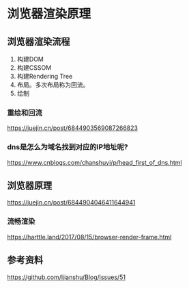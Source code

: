 # 浏览器渲染原理


## 浏览器渲染流程
1. 构建DOM
2. 构建CSSOM
3. 构建Rendering Tree
4. 布局。多次布局称为回流。
5. 绘制

### 重绘和回流
https://juejin.cn/post/6844903569087266823

### dns是怎么为域名找到对应的IP地址呢?
https://www.cnblogs.com/chanshuyi/p/head_first_of_dns.html

## 浏览器原理

https://juejin.cn/post/6844904046411644941

### 流畅渲染
https://harttle.land/2017/08/15/browser-render-frame.html
## 参考资料
https://github.com/ljianshu/Blog/issues/51
